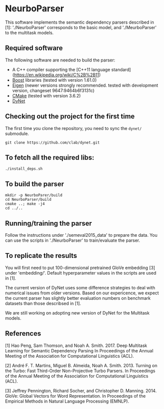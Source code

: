 NeurboParser
=================

This software implements the semantic dependency parsers described in [1]: './NeurboParser' corresponds to the basic model, and './MeurboParser' to the multitask models.

## Required software

The following software are needed to build the parser:

 * A C++ compiler supporting the [C++11 language standard] (https://en.wikipedia.org/wiki/C%2B%2B11)
 * [Boost](http://www.boost.org/) libraries (tested with version 1.61.0)
 * [Eigen](http://eigen.tuxfamily.org) (newer versions strongly recommended. tested with development version, changeset 9647:9464b6f3131c)
 * [CMake](http://www.cmake.org/) (tested with version 3.6.2)
 * [DyNet](https://github.com/clab/dynet)

## Checking out the project for the first time

The first time you clone the repository, you need to sync the `dynet/` submodule.

    git clone https://github.com/clab/dynet.git

## To fetch all the required libs:
	
	./install_deps.sh

## To build the parser
	
	mkdir -p NeurboParer/build
	cd NeurboParser/build
	cmake ..; make -j4
	cd ../..

## Running/training the parser

Follow the instructions under './semeval2015_data' to prepare the data. You can use the scripts in './NeurboParser' to train/evaluate the parser.
	
## To replicate the results

You will first need to put 100-dimensional pretrained GloVe embedding [3] under 'embedding/'. Default hyperparameter values in the scripts are used in [1].
	
The current version of DyNet uses some difference strategies to deal with numerical issues from older versions. Based on our expericence, we expect the current parser has slightly better evaluation numbers on benchmark datasets than those describsed in [1].
	
We are still working on adopting new version of DyNet for the Multitask models.  
	
## References
	
[1] Hao Peng, Sam Thomson, and Noah A. Smith. 2017. 
Deep Multitask Learning for Semantic Dependency Parsing
In Proceedings of the Annual Meeting of the Association for Computational Linguistics (ACL).
	
[2] André F. T. Martins, Miguel B. Almeida, Noah A. Smith. 2013. 
Turning on the Turbo: Fast Third-Order Non-Projective Turbo Parsers. 
In Proceedings of the Annual Meeting of the Association for Computational Linguistics (ACL).
	
[3] Jeffrey Pennington, Richard Socher, and Christopher D. Manning. 2014. 
GloVe: Global Vectors for Word Representation. 
In Proceedings of the Empirical Methods in Natural Language Processing (EMNLP).
